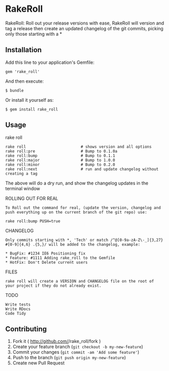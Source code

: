 # RakeRoll

  RakeRoll: Roll out your release versions with ease, RakeRoll will version and tag a release then create an updated changelog of the git commits, picking only those starting with a *

## Installation

Add this line to your application's Gemfile:

    gem 'rake_roll'

And then execute:

    $ bundle

Or install it yourself as:

    $ gem install rake_roll

## Usage

  rake roll

    rake roll                        # shows version and all options
    rake roll:pre                    # Bump to 0.1.0a
    rake roll:bump                   # Bump to 0.1.1
    rake roll:major                  # Bump to 1.0.0
    rake roll:minor                  # Bump to 0.2.0
    rake roll:next                   # run and update changelog without creating a tag

  The above will do a dry run, and show the changelog updates in the
  terminal window

  ROLLING OUT FOR REAL

    To Roll out the command for real, (update the version, changelog and
    push everything up on the current branch of the git repo) use:

    rake roll:bump PUSH=true

  CHANGELOG

    Only commits starting with *, 'Tech' or match /^@[0-9a-zA-Z\-_]{3,27} #[0-9]{4,6} .{5,}/ will be added to the changelog, example:

    * BugFix: #1234 IE6 Positioning fix
    * Feature: #1111 Adding rake_roll to the Gemfile
    * HotFix: Don't Delete current users

  FILES

    rake roll will create a VERSION and CHANGELOG file on the root of
    your project if they do not already exist.

  TODO

    Write tests
    Write RDocs
    Code Tidy

## Contributing

1. Fork it ( http://github.com/<my-github-username>/rake_roll/fork )
2. Create your feature branch (`git checkout -b my-new-feature`)
3. Commit your changes (`git commit -am 'Add some feature'`)
4. Push to the branch (`git push origin my-new-feature`)
5. Create new Pull Request
